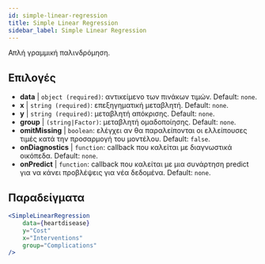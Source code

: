```yaml
---
id: simple-linear-regression
title: Simple Linear Regression
sidebar_label: Simple Linear Regression
---
```


Απλή γραμμική παλινδρόμηση.

## Επιλογές

* __data__ | `object (required)`: αντικείμενο των πινάκων τιμών. Default: `none`.
* __x__ | `string (required)`: επεξηγηματική μεταβλητή. Default: `none`.
* __y__ | `string (required)`: μεταβλητή απόκρισης. Default: `none`.
* __group__ | `(string|Factor)`: μεταβλητή ομαδοποίησης. Default: `none`.
* __omitMissing__ | `boolean`: ελέγχει αν θα παραλείπονται οι ελλείπουσες τιμές κατά την προσαρμογή του μοντέλου. Default: `false`.
* __onDiagnostics__ | `function`: callback που καλείται με διαγνωστικά οικόπεδα. Default: `none`.
* __onPredict__ | `function`: callback που καλείται με μια συνάρτηση predict για να κάνει προβλέψεις για νέα δεδομένα. Default: `none`.


## Παραδείγματα

```jsx live
<SimpleLinearRegression 
    data={heartdisease} 
    y="Cost"
    x="Interventions"
    group="Complications"
/>
```

